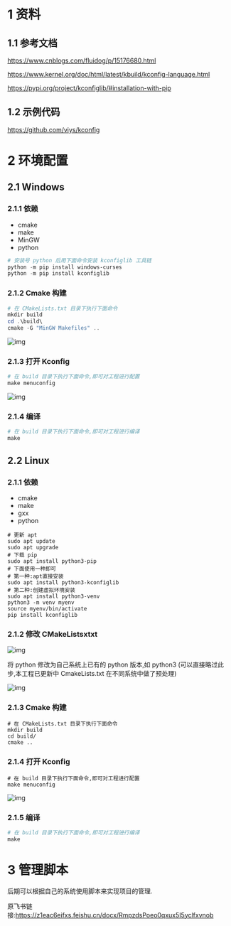 # 1 资料

## 1.1 参考文档

https://www.cnblogs.com/fluidog/p/15176680.html

https://www.kernel.org/doc/html/latest/kbuild/kconfig-language.html

https://pypi.org/project/kconfiglib/#installation-with-pip

## 1.2 示例代码

https://github.com/viys/kconfig

# 2 环境配置

## 2.1 Windows

### 2.1.1 依赖

- cmake
- make
- MinGW
- python

```PowerShell
# 安装号 python 后用下面命令安装 kconfiglib 工具链
python -m pip install windows-curses
python -m pip install kconfiglib
```

### 2.1.2 Cmake 构建

```PowerShell
# 在 CMakeLists.txt 目录下执行下面命令
mkdir build
cd .\build\
cmake -G "MinGW Makefiles" ..
```

![img](https://z1eac6eifxs.feishu.cn/space/api/box/stream/download/asynccode/?code=MzI5ZmQ1NGRjYWQ5ZDI0NjEzZTMxM2I2OGMyM2Q5YTdfa0Y5RVNmZmhtRnU4Tjd6dkc0T2xtWThweVJHYXV2V3hfVG9rZW46VHh3OWJ6aTBLb21DTjR4YUpFbmNqZzlVbmZmXzE3MjYwNzU1NTY6MTcyNjA3OTE1Nl9WNA)

### 2.1.3 打开 Kconfig

```PowerShell
# 在 build 目录下执行下面命令,即可对工程进行配置
make menuconfig
```

![img](https://z1eac6eifxs.feishu.cn/space/api/box/stream/download/asynccode/?code=ZGM1MjU2OWExMDhjNTNkZDY4YjNkMDVlZmE1MTAyZWFfaUJEd3hmcFcydmRXdTRGTGxlZ3FwRUw1cFQ0QVZ1VWZfVG9rZW46WTMyUGI3M3psb1pNNkF4RVd4aGM3N3I2bkplXzE3MjYwNzU1NTY6MTcyNjA3OTE1Nl9WNA)

### 2.1.4 编译

```PowerShell
# 在 build 目录下执行下面命令,即可对工程进行编译
make
```

## 2.2 Linux

### 2.1.1 依赖

- cmake
- make
- gxx
- python

```Shell
# 更新 apt
sudo apt update
sudo apt upgrade
# 下载 pip
sudo apt install python3-pip
# 下面使用一种即可
# 第一种:apt直接安装
sudo apt install python3-kconfiglib
# 第二种:创建虚拟环境安装
sudo apt install python3-venv
python3 -m venv myenv
source myenv/bin/activate
pip install kconfiglib
```

### 2.1.2 修改 CMakeListsxtxt

![img](https://z1eac6eifxs.feishu.cn/space/api/box/stream/download/asynccode/?code=NDBlZDczZWJmNDlmNmU3NDc2M2Y5MDdiNmYzNTZlMjlfYWh0OGJGMTZQUUoyZWJXcXBlUW1IMHJRMjN4QmJCTG1fVG9rZW46WnNUUGJZdEpLb2NoZmt4Z0p4UGNUUXpibkFPXzE3MjYwNzU1NTY6MTcyNjA3OTE1Nl9WNA)

将 python 修改为自己系统上已有的 python 版本,如 python3 (可以直接略过此步,本工程已更新中 CmakeLists.txt 在不同系统中做了预处理) 

![img](https://z1eac6eifxs.feishu.cn/space/api/box/stream/download/asynccode/?code=Y2RiMTg0ZDczODM5MTRhYjM0MzM5ZGVmNzU4NDIwYWJfdmgwdjZmamtNY0F3ZDFDRkFRckwyZnFmOTROVWZhWERfVG9rZW46V3Zjb2JhSlVTb3FLY014N2ZqTWNFRnIxbllkXzE3MjYwNzU1NTY6MTcyNjA3OTE1Nl9WNA)

### 2.1.3 Cmake 构建

```Shell
# 在 CMakeLists.txt 目录下执行下面命令
mkdir build
cd build/
cmake ..
```

### 2.1.4 打开 Kconfig

```Shell
# 在 build 目录下执行下面命令,即可对工程进行配置
make menuconfig
```

![img](https://z1eac6eifxs.feishu.cn/space/api/box/stream/download/asynccode/?code=YWQ3ZWFiOTAxMDljZGU2NWMzZTlmODVjNzkzN2U3NmZfd0FmdWpQSU5PMWNJS3Q4SGVySUlBYWJsQkFLMDlsYjRfVG9rZW46UWFyR2JTTkVUb2g5anB4UU5NSGMwUGVDbkNkXzE3MjYwNzU1NTY6MTcyNjA3OTE1Nl9WNA)

### 2.1.5 编译

```PowerShell
# 在 build 目录下执行下面命令,即可对工程进行编译
make
```

# 3 管理脚本

后期可以根据自己的系统使用脚本来实现项目的管理.

原飞书链接:https://z1eac6eifxs.feishu.cn/docx/RmpzdsPoeo0qxux5I5yclfxvnob